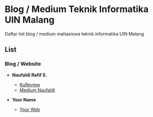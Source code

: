 # Blog / Medium Teknik Informatika UIN Malang

Daftar list blog / medium mahasiswa teknik informatika UIN Malang

## List

### Blog / Website

* **Naufaldi Rafif S.**
  + [KuReview](https://www.kureview.web.id)
  + [Medium Naufaldi](https://medium.com/naufaldi)

* **Your Name**
  + [Your Web](https://yourlink.com)

